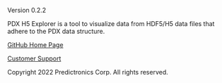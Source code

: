 Version 0.2.2

PDX H5 Explorer is a tool to visualize data from HDF5/H5 data files that adhere to the PDX data structure.

[GitHub Home Page](https://github.com/udupa-varun/hdf5_explorer)

[Customer Support](mailto:customersupport@predictronics.com)

Copyright 2022 Predictronics Corp. All rights reserved.